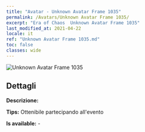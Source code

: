 ```yaml
---
title: "Avatar - Unknown Avatar Frame 1035"
permalink: /Avatars/Unknown Avatar Frame 1035/
excerpt: "Era of Chaos  Unknown Avatar Frame 1035"
last_modified_at: 2021-04-22
locale: it
ref: "Unknown Avatar Frame 1035.md"
toc: false
classes: wide
---
```

 ![Unknown Avatar Frame 1035](/images/a/avatarFrame_35.png)

## Dettagli

 **Descrizione:**  

 **Tips:** Ottenibile partecipando all'evento 

 **Is available:**  - 

